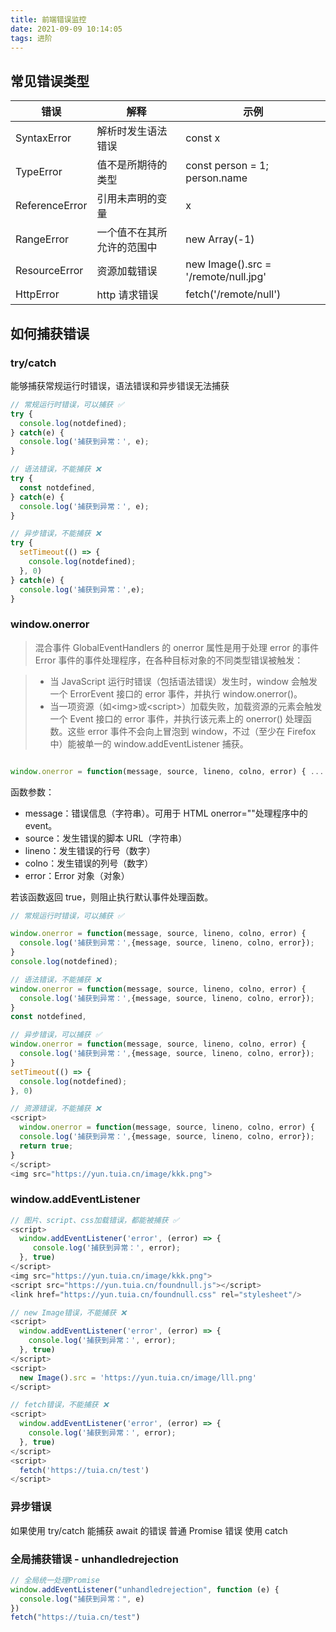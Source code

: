 ```yaml
---
title: 前端错误监控
date: 2021-09-09 10:14:05
tags: 进阶
---
```


## 常见错误类型

| 错误           | 解释                       | 示例                                 |
| -------------- | -------------------------- | ------------------------------------ |
| SyntaxError    | 解析时发生语法错误         | const x                              |
| TypeError      | 值不是所期待的类型         | const person = 1; person.name        |
| ReferenceError | 引用未声明的变量           | x                                    |
| RangeError     | 一个值不在其所允许的范围中 | new Array(-1)                        |
| ResourceError  | 资源加载错误               | new Image().src = '/remote/null.jpg' |
| HttpError      | http 请求错误              | fetch('/remote/null')                |

## 如何捕获错误

### try/catch

能够捕获常规运行时错误，语法错误和异步错误无法捕获

```js
// 常规运行时错误，可以捕获 ✅
try {
  console.log(notdefined);
} catch(e) {
  console.log('捕获到异常：', e);
}

// 语法错误，不能捕获 ❌
try {
  const notdefined,
} catch(e) {
  console.log('捕获到异常：', e);
}

// 异步错误，不能捕获 ❌
try {
  setTimeout(() => {
    console.log(notdefined);
  }, 0)
} catch(e) {
  console.log('捕获到异常：',e);
}

```

### window.onerror

> 混合事件 GlobalEventHandlers 的 onerror 属性是用于处理 error 的事件
> Error 事件的事件处理程序，在各种目标对象的不同类型错误被触发：

> - 当 JavaScript 运行时错误（包括语法错误）发生时，window 会触发一个 ErrorEvent 接口的 error 事件，并执行 window.onerror()。
> - 当一项资源（如\<img\>或\<script\>）加载失败，加载资源的元素会触发一个 Event 接口的 error 事件，并执行该元素上的 onerror() 处理函数。这些 error 事件不会向上冒泡到 window，不过（至少在 Firefox 中）能被单一的 window.addEventListener 捕获。

```js

window.onerror = function(message, source, lineno, colno, error) { ... }
```

函数参数：

- message：错误信息（字符串）。可用于 HTML onerror=""处理程序中的 event。
- source：发生错误的脚本 URL（字符串）
- lineno：发生错误的行号（数字）
- colno：发生错误的列号（数字）
- error：Error 对象（对象）

若该函数返回 true，则阻止执行默认事件处理函数。

```js
// 常规运行时错误，可以捕获 ✅

window.onerror = function(message, source, lineno, colno, error) {
  console.log('捕获到异常：',{message, source, lineno, colno, error});
}
console.log(notdefined);

// 语法错误，不能捕获 ❌
window.onerror = function(message, source, lineno, colno, error) {
  console.log('捕获到异常：',{message, source, lineno, colno, error});
}
const notdefined,

// 异步错误，可以捕获 ✅
window.onerror = function(message, source, lineno, colno, error) {
  console.log('捕获到异常：',{message, source, lineno, colno, error});
}
setTimeout(() => {
  console.log(notdefined);
}, 0)

// 资源错误，不能捕获 ❌
<script>
  window.onerror = function(message, source, lineno, colno, error) {
  console.log('捕获到异常：',{message, source, lineno, colno, error});
  return true;
}
</script>
<img src="https://yun.tuia.cn/image/kkk.png">

```

### window.addEventListener

```js
// 图片、script、css加载错误，都能被捕获 ✅
<script>
  window.addEventListener('error', (error) => {
     console.log('捕获到异常：', error);
  }, true)
</script>
<img src="https://yun.tuia.cn/image/kkk.png">
<script src="https://yun.tuia.cn/foundnull.js"></script>
<link href="https://yun.tuia.cn/foundnull.css" rel="stylesheet"/>

// new Image错误，不能捕获 ❌
<script>
  window.addEventListener('error', (error) => {
    console.log('捕获到异常：', error);
  }, true)
</script>
<script>
  new Image().src = 'https://yun.tuia.cn/image/lll.png'
</script>

// fetch错误，不能捕获 ❌
<script>
  window.addEventListener('error', (error) => {
    console.log('捕获到异常：', error);
  }, true)
</script>
<script>
  fetch('https://tuia.cn/test')
</script>
```

### 异步错误

如果使用 try/catch 能捕获 await 的错误
普通 Promise 错误 使用 catch

### 全局捕获错误 - unhandledrejection

```js
// 全局统一处理Promise
window.addEventListener("unhandledrejection", function (e) {
  console.log("捕获到异常：", e)
})
fetch("https://tuia.cn/test")
```
